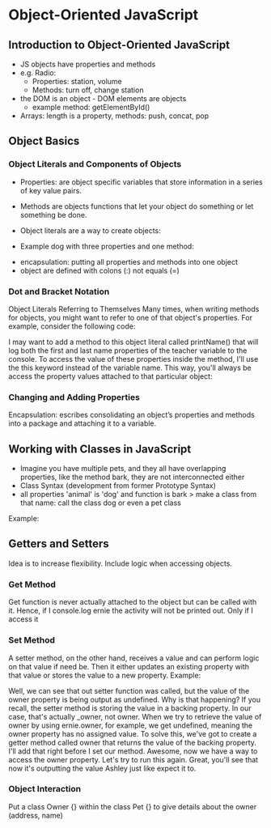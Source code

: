 # Object-Oriented JavaScript

## Introduction to Object-Oriented JavaScript

- JS objects have properties and methods
- e.g. Radio: 
    - Properties: station, volume
    - Methods: turn off, change station
- the DOM is an object - DOM elements are objects
    - example method: getElementById()
- Arrays: length  is a property, methods: push, concat, pop

## Object Basics

### Object Literals and Components of Objects

- Properties: are object specific variables that store information in a series of key value pairs. 
- Methods are objects functions that let your object do something or let something be done.
- Object literals are a way to create objects:

- Example dog with three properties and one method:
<script>
  const jean = {
      animal: 'dog',
      age: 1,
      breed: 'french pug',
      bark: function(){
        console.log('Woof!');
      }
  }    
</script>

- encapsulation: putting all properties and methods into one object
- object are defined with colons (:) not equals (=)

### Dot and Bracket Notation

<script>
const ernie = {
    animal: 'dog',
    age: '1',
    breed: 'pug',
    bark: function(){
        console.log('Woof!');
    }
}
// Dot notation
// Accessing properties
console.log(ernie.age);
console.log(ernie.breed);
// Calling a Method
ernie.bark();
// Bracket notation
console.log(ernie['age']);
console.log(ernie['breed']);
ernie['bark']();
// relate value to a variable and then you don't need quotes
var prop = 'breed';
ernie[prop];
</script>

Object Literals Referring to Themselves
Many times, when writing methods for objects, you might want to refer to one of that object's properties. For example, consider the following code:

<script>
const teacher = {
   firstName : "Ashley",
   lastName : "Boucher"
}
</script>

I may want to add a method to this object literal called printName() that will log both the first and last name properties of the teacher variable to the console. To access the value of these properties inside the method, I'll use the this keyword instead of the variable name. This way, you'll always be access the property values attached to that particular object:

<script>
const teacher = {
   firstName : "Ashley",
   lastName : "Boucher",
   printName: function(){
      console.log(this.firstName + this.lastName);
   }
}
</script>

### Changing and Adding Properties

<script>
const ernie = {
    animal: 'dog',
    age: '1',
    breed: 'pug',
    bark: function(){
        console.log('Woof!');
    }
}
// Change Property
ernie.age = 2;
ernie['age'] = 2;
// Add Property
// Is the same for dot and brackets notation
ernie.color = 'black';
</script>

Encapsulation: escribes consolidating an object’s properties and methods into a package and attaching it to a variable.

## Working with Classes in JavaScript

- Imagine you have multiple pets, and they all have overlapping properties, like the method bark, they are not interconnected either
- Class Syntax (development from former Prototype Syntax)
- all properties 'animal' is 'dog' and function is bark > make a class from that name: call the class dog or even a pet class

Example: 
<script>
// First letter capitalized since it is a class
class Pet {
  // special method outlining the properties of the class
  constructor(animal, age, breed, sound) {
    // this has different meanings depending on where it is used
    this.animal = animal;
    this.age = age;
    this.breed = breed;
    this.sound =  sound;
  }
  // don't use function keyword
  speak() {
    console.log(this.sound);
  }
}
// Addded the speak method
const ernie = new Pet('dog', 1, 'pug', 'yip yip');
const vera = new Pet('dog', 8, 'border collie', 'woof woof');
ernie.speak();
vera.speak();
</script>
 
## Getters and Setters

Idea is to increase flexibility. Include logic when accessing objects. 

<script>
class Pet {
  constructor(animal, age, breed, sound) {
    this.animal = animal;
    this.age = age;
    this.breed = breed;
    this.sound = sound;
  }
  // dynamic value can be accessed the same way as the constructor is being accessed
  get activity() {
    const today = new Date();
    const hour = today.getHours();
    if (hour > 8 && hour <= 20) {
      return 'playing';
    } else {
      return 'sleeping';
    }
  }
  speak() {
    console.log(this.sound);
  }
} 
</script>

### Get Method

Get function is never actually attached to the object but can be called with it. Hence, if I console.log ernie the activity will not be printed out. Only if I access it

<script>
const ernie = new Pet('dog', 1, 'pug', 'yip yip');
const vera = new Pet('dog', 8, 'border collie', 'woof woof');
console.log(ernie.activity); // playing
console.log(ernie); // Pet { animal: 'dog', age: 1, breed: 'pug', sound: 'yip yip' }
</script>

### Set Method

A setter method, on the other hand, receives a value and can perform logic on that value if need be. Then it either updates an existing property with that value or stores the value to a new property.
Example:
<script>
set owner(owner) {
    // name of property can never be the same as getter or setter method
    // bcaking property, convention: use the name of the setter function with underscore before it
    this._owner = owner;
    console.log(`setter called: ${owner}`);
  }
</script>

Well, we can see that out setter function was called, but the value of the owner property is being output as undefined. 
Why is that happening?
If you recall, the setter method is storing the value in a backing property. 
In our case, that's actually _owner, not owner.
When we try to retrieve the value of owner by using ernie.owner, for example, we get undefined, meaning the owner property has no assigned value.
To solve this, we've got to create a getter method called owner that returns the value of the backing property. I'll add that right before I set our method.
Awesome, now we have a way to access the owner property.
Let's try to run this again. Great, you'll see that now it's outputting the value Ashley just like expect it to.

### Object Interaction

Put a class Owner {} within the class Pet {} to give details about the owner (address, name)
